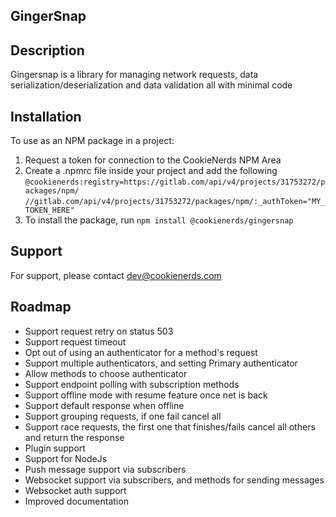 ## GingerSnap


## Description
Gingersnap is a library for managing network requests, data serialization/deserialization and data validation all with minimal code


## Installation
To use as an NPM package in a project:
1. Request a token for connection to the CookieNerds NPM Area
2. Create a .npmrc file inside your project and add the following <br />
   `@cookienerds:registry=https://gitlab.com/api/v4/projects/31753272/packages/npm/` <br />
   `//gitlab.com/api/v4/projects/31753272/packages/npm/:_authToken="MY_TOKEN_HERE"`
3. To install the package, run `npm install @cookienerds/gingersnap`

## Support
For support, please contact <a href="mailto:dev@cookienerds.com">dev@cookienerds.com</a>

## Roadmap
- Support request retry on status 503
- Support request timeout
- Opt out of using an authenticator for a method's request
- Support multiple authenticators, and setting Primary authenticator
- Allow methods to choose authenticator
- Support endpoint polling with subscription methods
- Support offline mode with resume feature once net is back
- Support default response when offline
- Support grouping requests, if one fail cancel all
- Support race requests, the first one that finishes/fails cancel all others and return the response
- Plugin support
- Support for NodeJs
- Push message support via subscribers
- Websocket support via subscribers, and methods for sending messages
- Websocket auth support
- Improved documentation
